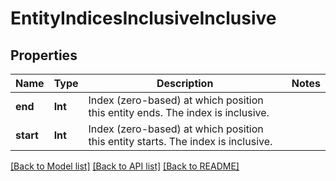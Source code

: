 # EntityIndicesInclusiveInclusive

## Properties
Name | Type | Description | Notes
------------ | ------------- | ------------- | -------------
**end** | **Int** | Index (zero-based) at which position this entity ends.  The index is inclusive. | 
**start** | **Int** | Index (zero-based) at which position this entity starts.  The index is inclusive. | 

[[Back to Model list]](../README.md#documentation-for-models) [[Back to API list]](../README.md#documentation-for-api-endpoints) [[Back to README]](../README.md)


